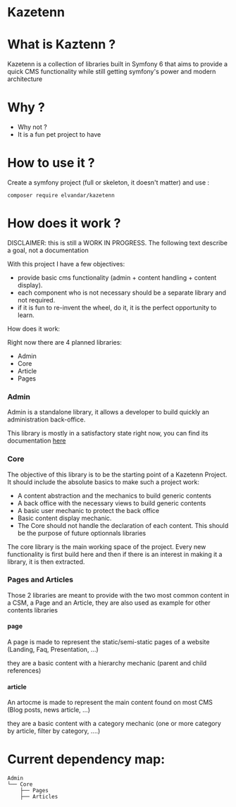 # Kazetenn

# What is Kaztenn ?

Kazetenn is a collection of libraries built in Symfony 6 that aims to provide a quick CMS functionality while still 
getting symfony's power and modern architecture

# Why ?
- Why not ?
- It is a fun pet project to have

# How to use it ?
Create a symfony project (full or skeleton, it doesn't matter) and use : 

````shell
composer require elvandar/kazetenn
````

# How does it work ?

DISCLAIMER: this is still a WORK IN PROGRESS. The following text describe a goal, not a documentation

With this project I have a few objectives:
 - provide basic cms functionality (admin + content handling + content display).
 - each component who is not necessary should be a separate library and not required.
 - if it is fun to re-invent the wheel, do it, it is the perfect opportunity to learn.

How does it work:

Right now there are 4 planned libraries:
- Admin
- Core
- Article
- Pages

### Admin
Admin is a standalone library, it allows a developer to build quickly an administration back-office. 

This library is mostly in a satisfactory state right now, you can find its documentation [here](src/Admin/README.md)

### Core
The objective of this library is to be the starting point of a Kazetenn Project. It should include the absolute basics
to make such a project work:

- A content abstraction and the mechanics to build generic contents
- A back office with the necessary views to build generic contents
- A basic user mechanic to protect the back office
- Basic content display mechanic.
- The Core should not handle the declaration of each content. This should be the purpose of future optionnals libraries

The core library is the main working space of the project. Every new functionality is first build here and then if there
is an interest in making it a library, it is then extracted.

### Pages and Articles
Those 2 libraries are meant to provide with the two most common content in a CSM, a Page and an Article, they are also 
used as example for other contents libraries

#### page 
A page is made to represent the static/semi-static pages of a website (Landing, Faq, Presentation, ...) 

they are a basic content with a hierarchy mechanic (parent and child references)

#### article
An artocme is made to represent the main content found on most CMS (Blog posts, news article, ...)

they are a basic content with a category mechanic (one or more category by article, filter by category, ....)

# Current dependency map:


````shell
Admin
└── Core
    ├── Pages
    ├── Articles
````
